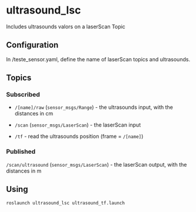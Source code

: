 # ultrasound_lsc

Includes ultrasounds valors on a laserScan Topic

## Configuration

In /teste_sensor.yaml, define the name of laserScan topics and ultrasounds.

## Topics
### Subscribed

- `/[name]/raw` (`sensor_msgs/Range`) - the ultrasounds input, with the distances in cm

- `/scan` (`sensor_msgs/LaserScan`)  - the laserScan input

- `/tf` - read the ultrasounds position (frame = `/[name]`)

### Published

`/scan/ultrasound` (`sensor_msgs/LaserScan`) - the laserScan output, with the distances in m

## Using

`roslaunch ultrasound_lsc ultrasound_tf.launch`
